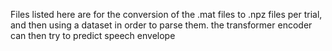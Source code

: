 Files listed here are for the conversion of the .mat files to .npz files per trial, and then using a dataset in order to parse them. the transformer encoder can then try to predict speech envelope
